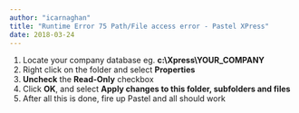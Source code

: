 ```yaml
---
author: "icarnaghan"
title: "Runtime Error 75 Path/File access error - Pastel XPress"
date: 2018-03-24
---
```


1. Locate your company database eg. **c:\\Xpress\\YOUR\_COMPANY**
2. Right click on the folder and select **Properties**
3. **Uncheck** the **Read-Only** checkbox
4. Click **OK**, and select **Apply changes to this folder, subfolders and files**
5. After all this is done, fire up Pastel and all should work
